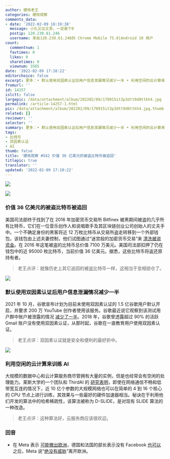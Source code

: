 ```yaml
---
author: 硬核老王
categories: 硬核观察
comments_data:
- date: '2022-02-09 18:19:38'
  message: 小扎又怂又乖，一定是个0
  postip: 120.230.61.246
  username: 来自120.230.61.246的 Chrome Mobile 75.0|Android 10 用户
count:
  commentnum: 1
  favtimes: 0
  likes: 0
  sharetimes: 0
  viewnum: 3585
date: '2022-02-09 17:10:22'
editorchoice: false
excerpt: 更多：• 默认使用双因素认证后用户信息泄漏情况减少一半 • 利用空闲的云计算来训练 AI
fromurl: ''
id: 14257
islctt: false
largepic: /data/attachment/album/202202/09/170915it3p3dtt9d0ttkh4.jpg
permalink: /article-14257-1.html
pic: /data/attachment/album/202202/09/170915it3p3dtt9d0ttkh4.jpg.thumb.jpg
related: []
reviewer: ''
selector: ''
summary: 更多：• 默认使用双因素认证后用户信息泄漏情况减少一半 • 利用空闲的云计算来训练 AI
tags:
- 比特币
- 双因素认证
- AI
thumb: false
title: '硬核观察 #542 价值 36 亿美元的被盗比特币被追回'
titlepic: true
translator: ''
updated: '2022-02-09 17:10:22'
---
```


![](/data/attachment/album/202202/09/170915it3p3dtt9d0ttkh4.jpg)


![](/data/attachment/album/202202/09/170926zkckwg2000gajdwu.jpg)


### 价值 36 亿美元的被盗比特币被追回


美国司法部终于找到了在 2016 年加密货币交易所 Bitfinex 被黑期间被盗的几乎所有比特币，它们在一位音乐创作人和说唱歌手及其区块链创业公司创始人的丈夫手中。一个不确定身份的黑客将近 12 万枚比特币从交易所盗走转移到一个外部钱包，该钱包由上述夫妻控制，他们试图通过“迷宫般的加密货币交易”来 [清洗被盗资金](https://www.zdnet.com/article/doj-seizes-3-6-billion-in-crypto-from-bitfinex-hack-arrests-new-york-couple/)。在 2016 年这笔被盗的比特币总价值 7100 万美元。美国司法部扣押了仍在钱包中的近 95000 枚比特币，当前价值 36 亿美元。据悉，这些比特币将返还原持有者。



> 
> 老王点评：就像历史上其它追回的被盗比特币一样，这相当于变相锁仓了。
> 
> 
> 


![](/data/attachment/album/202202/09/170938xn771veqkl7rerr0.jpg)


### 默认使用双因素认证后用户信息泄漏情况减少一半


2021 年 10 月，谷歌宣布计划为目前未使用双因素认证的 1.5 亿谷歌用户默认开启，并要求 200 万 YouTube 创作者使用该服务。谷歌最近说它观察到该测试用户群中账户被泄露的情况 [减少了一半](https://www.engadget.com/google-says-2fa-default-cut-account-breaches-193745716.html)。2018 年，谷歌曾透露超过 90% 的活跃 Gmail 账户没有使用双因素认证，从那时起，谷歌在一直教育用户使用双因素认证。



> 
> 老王点评：双因素认证就是安全和便利的最好折中。
> 
> 
> 


![](/data/attachment/album/202202/09/171021yroro0oyjklu7373.jpg)


### 利用空闲的云计算来训练 AI


大规模的数据中心和云计算服务商尽管拥有大量的实例，但是也经常会有空闲的处理能力。莱斯大学的一个团队和 ThirdAI 的 [研究表明](https://www.nextplatform.com/2022/02/07/distributed-ai-training-seti-style-on-idle-cloud/)，即使在网络通信不畅和低带宽互连的情况下，近 10 亿个参数的大规模网络也可以在简单的 4 到 16 个核心的 CPU 节点上进行训练，其效果与一些最好的硬件加速器相当。秘诀在于利用他们开发的算法中的哈希稀疏性，该算法被称为 D-SLIDE，是对现有 SLIDE 算法的一种改造。



> 
> 老王点评：这种算法好，云服务商应该很欢迎。
> 
> 
> 


 


### 回音


* 在 Meta 表示 [可能撤出欧洲](/article-14251-1.html)，德国和法国的部长表示没有 Facebook [也可以](https://www.bloomberg.com/news/articles/2022-02-07/we-re-fine-without-facebook-german-and-french-ministers-say) 之后，Meta 说“[绝没有威胁](https://about.fb.com/news/2022/02/meta-is-absolutely-not-threatening-to-leave-europe/)”离开欧洲。